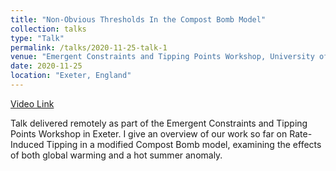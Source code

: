 ```yaml
---
title: "Non-Obvious Thresholds In the Compost Bomb Model"
collection: talks
type: "Talk"
permalink: /talks/2020-11-25-talk-1
venue: "Emergent Constraints and Tipping Points Workshop, University of Exeter"
date: 2020-11-25
location: "Exeter, England"
---
```


[Video Link](https://www.youtube.com/watch?v=nsK6igzqmf4)

Talk delivered remotely as part of the Emergent Constraints and Tipping Points Workshop in Exeter. I give an overview of our work so far on Rate-Induced Tipping in a modified Compost Bomb model, examining the effects of both global warming and a hot summer anomaly.
